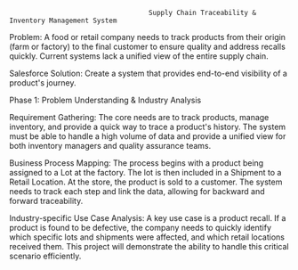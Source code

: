                                        Supply Chain Traceability & Inventory Management System

Problem: A food or retail company needs to track products from their origin (farm or factory) to the final customer to ensure quality and address recalls quickly. 
Current systems lack a unified view of the entire supply chain. 

Salesforce Solution: Create a system that provides end-to-end visibility of a product's journey.


Phase 1: Problem Understanding & Industry Analysis

Requirement Gathering: The core needs are to track products, manage inventory, and provide a quick way to trace a product's history. The system must be able to handle a high volume of data and provide a unified view for both inventory managers and quality assurance teams.

Business Process Mapping: The process begins with a product being assigned to a Lot at the factory. The lot is then included in a Shipment to a Retail Location. At the store, the product is sold to a customer. The system needs to track each step and link the data, allowing for backward and forward traceability.

Industry-specific Use Case Analysis: A key use case is a product recall. If a product is found to be defective, the company needs to quickly identify which specific lots and shipments were affected, and which retail locations received them. This project will demonstrate the ability to handle this critical scenario efficiently.

